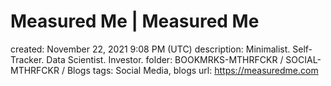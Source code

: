 # Measured Me | Measured Me

created: November 22, 2021 9:08 PM (UTC)
description: Minimalist. Self-Tracker. Data Scientist. Investor.
folder: BOOKMRKS-MTHRFCKR / SOCIAL-MTHRFCKR / Blogs
tags: Social Media, blogs
url: https://measuredme.com